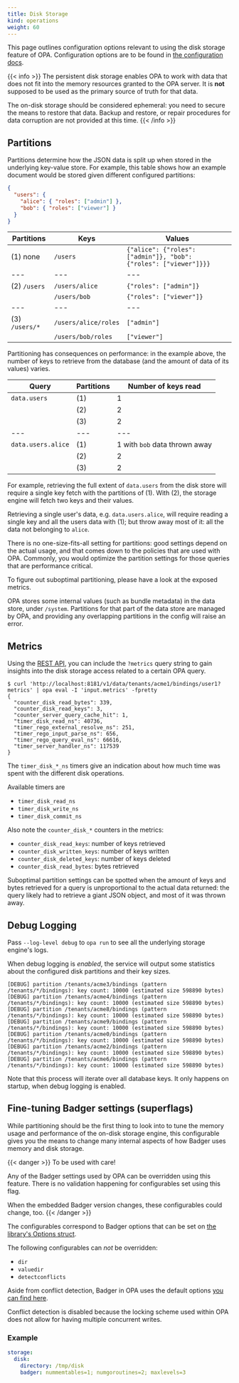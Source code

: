 ```yaml
---
title: Disk Storage
kind: operations
weight: 60
---
```


This page outlines configuration options relevant to using the disk storage
feature of OPA.
Configuration options are to be found in [the configuration docs](../configuration/#disk-storage).

{{< info >}}
The persistent disk storage enables OPA to work with data that does not fit
into the memory resources granted to the OPA server.
It is **not** supposed to be used as the primary source of truth for that data.

The on-disk storage should be considered ephemeral: you need to secure the
means to restore that data.
Backup and restore, or repair procedures for data corruption are not provided
at this time.
{{< /info >}}

## Partitions

Partitions determine how the JSON data is split up when stored in the
underlying key-value store.
For example, this table shows how an example document would be stored given
different configured partitions:

```json
{
  "users": {
    "alice": { "roles": ["admin"] },
    "bob": { "roles": ["viewer"] }
  }
}
```

| Partitions | Keys | Values |
| --- | --- | --- |
| (1) none | `/users` | `{"alice": {"roles": ["admin"]}, "bob": {"roles": ["viewer"]}}}` |
| --- | --- | --- |
| (2) `/users` | `/users/alice` | `{"roles": ["admin"]}`  |
|          | `/users/bob`   | `{"roles": ["viewer"]}` |
| --- | --- | --- |
| (3) `/users/*` | `/users/alice/roles` | `["admin"]`  |
|            | `/users/bob/roles`   | `["viewer"]` |

Partitioning has consequences on performance: in the example above, the
number of keys to retrieve from the database (and the amount of data of
its values) varies.

| Query | Partitions | Number of keys read |
| --- | --- | --- |
| `data.users` | (1) | 1 |
|              | (2) | 2 |
|              | (3) | 2 |
| --- | --- | --- |
| `data.users.alice` | (1) | 1 with `bob` data thrown away|
|                    | (2) | 2 |
|                    | (3) | 2 |

For example, retrieving the full extent of `data.users` from the disk store
will require a single key fetch with the partitions of (1).
With (2), the storage engine will fetch two keys and their values.

Retrieving a single user's data, e.g. `data.users.alice`, will require
reading a single key and all the users data with (1); but throw away most
of it: all the data not belonging to `alice`.

There is no one-size-fits-all setting for partitions: good settings depend
on the actual usage, and that comes down to the policies that are used with
OPA.
Commonly, you would optimize the partition settings for those queries that
are performance critical.

To figure out suboptimal partitioning, please have a look at the exposed
metrics.

OPA stores some internal values (such as bundle metadata) in the data store,
under `/system`. Partitions for that part of the data store are managed by
OPA, and providing any overlapping partitions in the config will raise an
error.

## Metrics

Using the [REST API](../rest-api/), you can include the `?metrics` query string
to gain insights into the disk storage access related to a certain OPA query.

```
$ curl 'http://localhost:8181/v1/data/tenants/acme1/bindings/user1?metrics' | opa eval -I 'input.metrics' -fpretty
{
  "counter_disk_read_bytes": 339,
  "counter_disk_read_keys": 3,
  "counter_server_query_cache_hit": 1,
  "timer_disk_read_ns": 40736,
  "timer_rego_external_resolve_ns": 251,
  "timer_rego_input_parse_ns": 656,
  "timer_rego_query_eval_ns": 66616,
  "timer_server_handler_ns": 117539
}
```

The `timer_disk_*_ns` timers give an indication about how much time
was spent with the different disk operations.

Available timers are

- `timer_disk_read_ns`
- `timer_disk_write_ns`
- `timer_disk_commit_ns`

Also note the `counter_disk_*` counters in the metrics:

- `counter_disk_read_keys`: number of keys retrieved
- `counter_disk_written_keys`: number of keys written
- `counter_disk_deleted_keys`: number of keys deleted
- `counter_disk_read_bytes`: bytes retrieved

Suboptimal partition settings can be spotted when the amount of
keys and bytes retrieved for a query is unproportional to the
actual data returned: the query likely had to retrieve a giant
JSON object, and most of it was thrown away.

## Debug Logging

Pass `--log-level debug` to `opa run` to see all the underlying storage
engine's logs.

When debug logging is _enabled_, the service will output some
statistics about the configured disk partitions and their key
sizes.

```
[DEBUG] partition /tenants/acme3/bindings (pattern /tenants/*/bindings): key count: 10000 (estimated size 598890 bytes)
[DEBUG] partition /tenants/acme4/bindings (pattern /tenants/*/bindings): key count: 10000 (estimated size 598890 bytes)
[DEBUG] partition /tenants/acme8/bindings (pattern /tenants/*/bindings): key count: 10000 (estimated size 598890 bytes)
[DEBUG] partition /tenants/acme9/bindings (pattern /tenants/*/bindings): key count: 10000 (estimated size 598890 bytes)
[DEBUG] partition /tenants/acme0/bindings (pattern /tenants/*/bindings): key count: 10000 (estimated size 598890 bytes)
[DEBUG] partition /tenants/acme2/bindings (pattern /tenants/*/bindings): key count: 10000 (estimated size 598890 bytes)
[DEBUG] partition /tenants/acme6/bindings (pattern /tenants/*/bindings): key count: 10000 (estimated size 598890 bytes)
```

Note that this process will iterate over all database keys.
It only happens on startup, when debug logging is enabled.

## Fine-tuning Badger settings (superflags)

While partitioning should be the first thing to look into to tune the memory usage and
performance of the on-disk storage engine, this configurable gives you the means to
change many internal aspects of how Badger uses memory and disk storage.

{{< danger >}}
To be used with care!

Any of the Badger settings used by OPA can be overridden using this feature.
There is no validation happening for configurables set using this flag.

When the embedded Badger version changes, these configurables could change,
too.
{{< /danger >}}

The configurables correspond to Badger options that can be set on [the library's Options
struct](https://pkg.go.dev/github.com/dgraph-io/badger/v3#Options).

The following configurables can _not_ be overridden:

- `dir`
- `valuedir`
- `detectconflicts`

Aside from conflict detection, Badger in OPA uses the default options [you can find here](https://github.com/dgraph-io/badger/blob/v3.2103.2/options.go#L128-L187).

Conflict detection is disabled because the locking scheme used within OPA does not allow
for having multiple concurrent writes.

### Example

```yaml
storage:
  disk:
    directory: /tmp/disk
    badger: nummemtables=1; numgoroutines=2; maxlevels=3
```
